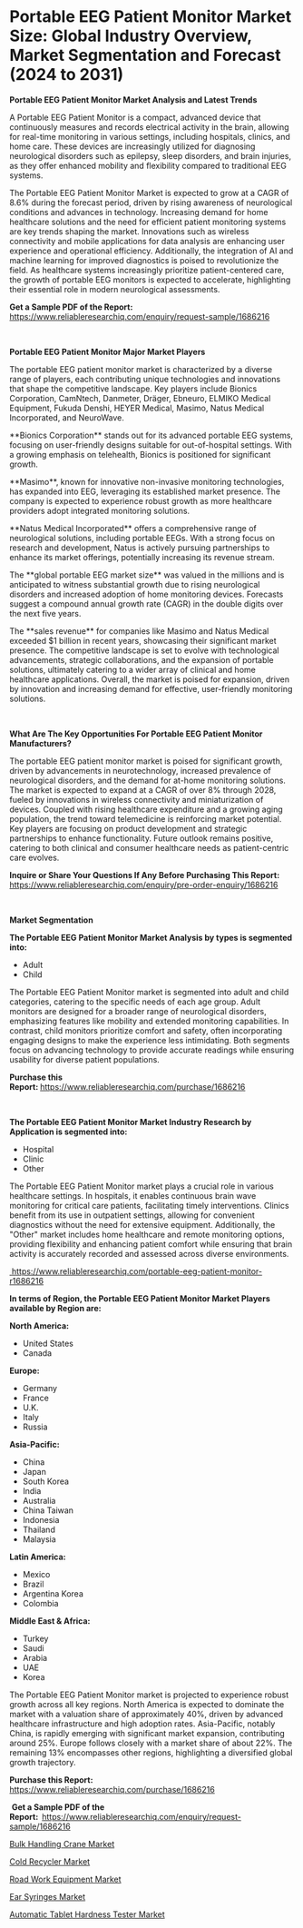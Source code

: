 <p><h1>Portable EEG Patient Monitor Market Size: Global Industry Overview, Market Segmentation and Forecast (2024 to 2031)</h1></p><p><strong>Portable EEG Patient Monitor Market Analysis and Latest Trends</strong></p>
<p><p>A Portable EEG Patient Monitor is a compact, advanced device that continuously measures and records electrical activity in the brain, allowing for real-time monitoring in various settings, including hospitals, clinics, and home care. These devices are increasingly utilized for diagnosing neurological disorders such as epilepsy, sleep disorders, and brain injuries, as they offer enhanced mobility and flexibility compared to traditional EEG systems.</p><p>The Portable EEG Patient Monitor Market is expected to grow at a CAGR of 8.6% during the forecast period, driven by rising awareness of neurological conditions and advances in technology. Increasing demand for home healthcare solutions and the need for efficient patient monitoring systems are key trends shaping the market. Innovations such as wireless connectivity and mobile applications for data analysis are enhancing user experience and operational efficiency. Additionally, the integration of AI and machine learning for improved diagnostics is poised to revolutionize the field. As healthcare systems increasingly prioritize patient-centered care, the growth of portable EEG monitors is expected to accelerate, highlighting their essential role in modern neurological assessments.</p></p>
<p><strong>Get a Sample PDF of the Report:&nbsp;</strong> <a href="https://www.reliableresearchiq.com/enquiry/request-sample/1686216?utm_campaign=1720&utm_medium=2&utm_source=Github&utm_content=ia&utm_term=17122024&utm_id=portable-eeg-patient-monitor">https://www.reliableresearchiq.com/enquiry/request-sample/1686216</a></p>
<p>&nbsp;</p>
<p><strong>Portable EEG Patient Monitor Major Market Players</strong></p>
<p><p>The portable EEG patient monitor market is characterized by a diverse range of players, each contributing unique technologies and innovations that shape the competitive landscape. Key players include Bionics Corporation, CamNtech, Danmeter, Dräger, Ebneuro, ELMIKO Medical Equipment, Fukuda Denshi, HEYER Medical, Masimo, Natus Medical Incorporated, and NeuroWave.</p><p>**Bionics Corporation** stands out for its advanced portable EEG systems, focusing on user-friendly designs suitable for out-of-hospital settings. With a growing emphasis on telehealth, Bionics is positioned for significant growth.</p><p>**Masimo**, known for innovative non-invasive monitoring technologies, has expanded into EEG, leveraging its established market presence. The company is expected to experience robust growth as more healthcare providers adopt integrated monitoring solutions.</p><p>**Natus Medical Incorporated** offers a comprehensive range of neurological solutions, including portable EEGs. With a strong focus on research and development, Natus is actively pursuing partnerships to enhance its market offerings, potentially increasing its revenue stream.</p><p>The **global portable EEG market size** was valued in the millions and is anticipated to witness substantial growth due to rising neurological disorders and increased adoption of home monitoring devices. Forecasts suggest a compound annual growth rate (CAGR) in the double digits over the next five years.</p><p>The **sales revenue** for companies like Masimo and Natus Medical exceeded $1 billion in recent years, showcasing their significant market presence. The competitive landscape is set to evolve with technological advancements, strategic collaborations, and the expansion of portable solutions, ultimately catering to a wider array of clinical and home healthcare applications. Overall, the market is poised for expansion, driven by innovation and increasing demand for effective, user-friendly monitoring solutions.</p></p>
<p>&nbsp;</p>
<p><strong>What Are The Key Opportunities For Portable EEG Patient Monitor Manufacturers?</strong></p>
<p><p>The portable EEG patient monitor market is poised for significant growth, driven by advancements in neurotechnology, increased prevalence of neurological disorders, and the demand for at-home monitoring solutions. The market is expected to expand at a CAGR of over 8% through 2028, fueled by innovations in wireless connectivity and miniaturization of devices. Coupled with rising healthcare expenditure and a growing aging population, the trend toward telemedicine is reinforcing market potential. Key players are focusing on product development and strategic partnerships to enhance functionality. Future outlook remains positive, catering to both clinical and consumer healthcare needs as patient-centric care evolves.</p></p>
<p><strong>Inquire or Share Your Questions If Any Before Purchasing This Report:</strong> <a href="https://www.reliableresearchiq.com/enquiry/pre-order-enquiry/1686216?utm_campaign=1720&utm_medium=2&utm_source=Github&utm_content=ia&utm_term=17122024&utm_id=portable-eeg-patient-monitor">https://www.reliableresearchiq.com/enquiry/pre-order-enquiry/1686216</a></p>
<p>&nbsp;</p>
<p><strong>Market Segmentation</strong></p>
<p><strong>The Portable EEG Patient Monitor Market Analysis by types is segmented into:</strong></p>
<p><ul><li>Adult</li><li>Child</li></ul></p>
<p><p>The Portable EEG Patient Monitor market is segmented into adult and child categories, catering to the specific needs of each age group. Adult monitors are designed for a broader range of neurological disorders, emphasizing features like mobility and extended monitoring capabilities. In contrast, child monitors prioritize comfort and safety, often incorporating engaging designs to make the experience less intimidating. Both segments focus on advancing technology to provide accurate readings while ensuring usability for diverse patient populations.</p></p>
<p><strong>Purchase this Report:&nbsp;</strong><a href="https://www.reliableresearchiq.com/purchase/1686216?utm_campaign=1720&utm_medium=2&utm_source=Github&utm_content=ia&utm_term=17122024&utm_id=portable-eeg-patient-monitor">https://www.reliableresearchiq.com/purchase/1686216</a></p>
<p>&nbsp;</p>
<p><strong>The Portable EEG Patient Monitor Market Industry Research by Application is segmented into:</strong></p>
<p><ul><li>Hospital</li><li>Clinic</li><li>Other</li></ul></p>
<p><p>The Portable EEG Patient Monitor market plays a crucial role in various healthcare settings. In hospitals, it enables continuous brain wave monitoring for critical care patients, facilitating timely interventions. Clinics benefit from its use in outpatient settings, allowing for convenient diagnostics without the need for extensive equipment. Additionally, the "Other" market includes home healthcare and remote monitoring options, providing flexibility and enhancing patient comfort while ensuring that brain activity is accurately recorded and assessed across diverse environments.</p></p>
<p><a href="https://www.reliableresearchiq.com/portable-eeg-patient-monitor-r1686216?utm_campaign=1720&utm_medium=2&utm_source=Github&utm_content=ia&utm_term=17122024&utm_id=portable-eeg-patient-monitor">&nbsp;https://www.reliableresearchiq.com/portable-eeg-patient-monitor-r1686216</a></p>
<p><strong>In terms of Region, the Portable EEG Patient Monitor Market Players available by Region are:</strong></p>
<p>
    <p> <strong> North America: </strong>
        <ul>
            <li>United States</li>
            <li>Canada</li>
        </ul>
        </p> 
    <p> <strong> Europe: </strong>
        <ul>
            <li>Germany</li>
            <li>France</li>
            <li>U.K.</li>
            <li>Italy</li>
            <li>Russia</li>
        </ul>
        </p> 
    <p> <strong> Asia-Pacific: </strong>
        <ul>
            <li>China</li>
            <li>Japan</li>
            <li>South Korea</li>
            <li>India</li>
            <li>Australia</li>
            <li>China Taiwan</li>
            <li>Indonesia</li>
            <li>Thailand</li>
            <li>Malaysia</li>
        </ul>
        </p> 
    <p> <strong> Latin America: </strong>
        <ul>
            <li>Mexico</li>
            <li>Brazil</li>
            <li>Argentina Korea</li>
            <li>Colombia</li>
        </ul>
        </p> 
    <p> <strong> Middle East & Africa: </strong>
        <ul>
            <li>Turkey</li>
            <li>Saudi</li>
            <li>Arabia</li>
            <li>UAE</li>
            <li>Korea</li>
        </ul>
    </p>
    </p>
<p><p>The Portable EEG Patient Monitor market is projected to experience robust growth across all key regions. North America is expected to dominate the market with a valuation share of approximately 40%, driven by advanced healthcare infrastructure and high adoption rates. Asia-Pacific, notably China, is rapidly emerging with significant market expansion, contributing around 25%. Europe follows closely with a market share of about 22%. The remaining 13% encompasses other regions, highlighting a diversified global growth trajectory.</p></p>
<p><strong>Purchase this Report: </strong><a href="https://www.reliableresearchiq.com/purchase/1686216?utm_campaign=1720&utm_medium=2&utm_source=Github&utm_content=ia&utm_term=17122024&utm_id=portable-eeg-patient-monitor">https://www.reliableresearchiq.com/purchase/1686216</a></p>
<p>&nbsp;<strong>Get a Sample PDF of the Report:&nbsp;&nbsp;</strong><a href="https://www.reliableresearchiq.com/enquiry/request-sample/1686216?utm_campaign=1720&utm_medium=2&utm_source=Github&utm_content=ia&utm_term=17122024&utm_id=portable-eeg-patient-monitor">https://www.reliableresearchiq.com/enquiry/request-sample/1686216</a></p>
<p><strong></strong></p>
<p><p><a href="https://www.linkedin.com/pulse/strategic-market-research-report-bulk-handling-crane-anticipated-y60xf?utm_campaign=1720&utm_medium=2&utm_source=Github&utm_content=ia&utm_term=17122024&utm_id=portable-eeg-patient-monitor">Bulk Handling Crane Market</a></p><p><a href="https://www.linkedin.com/pulse/future-cold-recycler-market-growth-predictions-cagr-147as-9dyvf?utm_campaign=1720&utm_medium=2&utm_source=Github&utm_content=ia&utm_term=17122024&utm_id=portable-eeg-patient-monitor">Cold Recycler Market</a></p><p><a href="https://www.linkedin.com/pulse/road-work-equipment-market-insights-encompass-historical-1ntlf?utm_campaign=1720&utm_medium=2&utm_source=Github&utm_content=ia&utm_term=17122024&utm_id=portable-eeg-patient-monitor">Road Work Equipment Market</a></p><p><a href="https://github.com/marlanamarvn/Market-Research-Report-List-1/blob/main/ear-syringes-market.md?utm_campaign=1720&utm_medium=2&utm_source=Github&utm_content=ia&utm_term=17122024&utm_id=portable-eeg-patient-monitor">Ear Syringes Market</a></p><p><a href="https://www.linkedin.com/pulse/market-report-covering-automatic-tablet-hardness-testermarket-wl6hf?utm_campaign=1720&utm_medium=2&utm_source=Github&utm_content=ia&utm_term=17122024&utm_id=portable-eeg-patient-monitor">Automatic Tablet Hardness Tester Market</a></p></p>